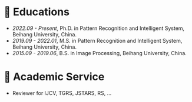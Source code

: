 
# 📖 Educations
- *2022.09 - Present*, Ph.D. in Pattern Recognition and Intelligent System, Beihang University, China.
- *2019.09 - 2022.01*, M.S. in Pattern Recognition and Intelligent System, Beihang University, China.
- *2015.09 - 2019.06*, B.S. in Image Processing, Beihang University, China.

# :apple: Academic Service
- Reviewer for IJCV, TGRS, JSTARS, RS, ...
